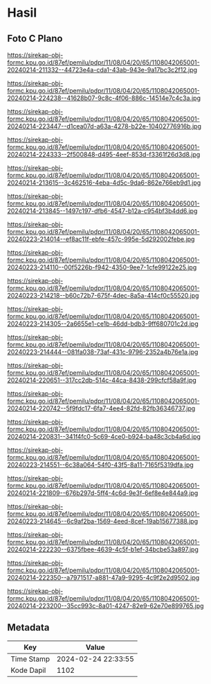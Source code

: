 # Hasil

## Foto C Plano

https://sirekap-obj-formc.kpu.go.id/87ef/pemilu/pdpr/11/08/04/20/65/1108042065001-20240214-211332--44723e4a-cda1-43ab-943e-9a17bc3c2f12.jpg

https://sirekap-obj-formc.kpu.go.id/87ef/pemilu/pdpr/11/08/04/20/65/1108042065001-20240214-224238--41628b07-9c8c-4f06-886c-14514e7c4c3a.jpg

https://sirekap-obj-formc.kpu.go.id/87ef/pemilu/pdpr/11/08/04/20/65/1108042065001-20240214-223447--d1cea07d-a63a-4278-b22e-10402776916b.jpg

https://sirekap-obj-formc.kpu.go.id/87ef/pemilu/pdpr/11/08/04/20/65/1108042065001-20240214-224333--2f500848-d495-4eef-853d-f3361f26d3d8.jpg

https://sirekap-obj-formc.kpu.go.id/87ef/pemilu/pdpr/11/08/04/20/65/1108042065001-20240214-213615--3c462516-4eba-4d5c-9da6-862e766eb9d1.jpg

https://sirekap-obj-formc.kpu.go.id/87ef/pemilu/pdpr/11/08/04/20/65/1108042065001-20240214-213845--1497c197-dfb6-4547-b12a-c954bf3b4dd6.jpg

https://sirekap-obj-formc.kpu.go.id/87ef/pemilu/pdpr/11/08/04/20/65/1108042065001-20240223-214014--ef8ac11f-ebfe-457c-995e-5d292002febe.jpg

https://sirekap-obj-formc.kpu.go.id/87ef/pemilu/pdpr/11/08/04/20/65/1108042065001-20240223-214110--00f5226b-f942-4350-9ee7-1cfe99122e25.jpg

https://sirekap-obj-formc.kpu.go.id/87ef/pemilu/pdpr/11/08/04/20/65/1108042065001-20240223-214218--b60c72b7-675f-4dec-8a5a-414cf0c55520.jpg

https://sirekap-obj-formc.kpu.go.id/87ef/pemilu/pdpr/11/08/04/20/65/1108042065001-20240223-214305--2a6655e1-ce1b-46dd-bdb3-9ff680701c2d.jpg

https://sirekap-obj-formc.kpu.go.id/87ef/pemilu/pdpr/11/08/04/20/65/1108042065001-20240223-214444--081fa038-73af-431c-9796-2352a4b76e1a.jpg

https://sirekap-obj-formc.kpu.go.id/87ef/pemilu/pdpr/11/08/04/20/65/1108042065001-20240214-220651--317cc2db-514c-44ca-8438-299cfcf58a9f.jpg

https://sirekap-obj-formc.kpu.go.id/87ef/pemilu/pdpr/11/08/04/20/65/1108042065001-20240214-220742--5f9fdc17-6fa7-4ee4-82fd-82fb36346737.jpg

https://sirekap-obj-formc.kpu.go.id/87ef/pemilu/pdpr/11/08/04/20/65/1108042065001-20240214-220831--341f4fc0-5c69-4ce0-b924-ba48c3cb4a6d.jpg

https://sirekap-obj-formc.kpu.go.id/87ef/pemilu/pdpr/11/08/04/20/65/1108042065001-20240223-214551--6c38a064-54f0-43f5-8a11-7165f5319dfa.jpg

https://sirekap-obj-formc.kpu.go.id/87ef/pemilu/pdpr/11/08/04/20/65/1108042065001-20240214-221809--676b297d-5ff4-4c6d-9e3f-6ef8e4e844a9.jpg

https://sirekap-obj-formc.kpu.go.id/87ef/pemilu/pdpr/11/08/04/20/65/1108042065001-20240223-214645--6c9af2ba-1569-4eed-8cef-19ab15677388.jpg

https://sirekap-obj-formc.kpu.go.id/87ef/pemilu/pdpr/11/08/04/20/65/1108042065001-20240214-222230--6375fbee-4639-4c5f-b1ef-34bcbe53a897.jpg

https://sirekap-obj-formc.kpu.go.id/87ef/pemilu/pdpr/11/08/04/20/65/1108042065001-20240214-222350--a7971517-a881-47a9-9295-4c9f2e2d9502.jpg

https://sirekap-obj-formc.kpu.go.id/87ef/pemilu/pdpr/11/08/04/20/65/1108042065001-20240214-223200--35cc993c-8a01-4247-82e9-62e70e899765.jpg


## Metadata

| Key        | Value               |
| ---------- | ------------------- |
| Time Stamp | 2024-02-24 22:33:55 |
| Kode Dapil | 1102                |



